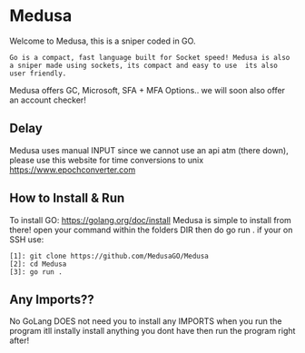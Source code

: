 # Medusa

Welcome to Medusa, this is a sniper coded in GO. 

`
Go is a compact, fast language built for Socket speed! Medusa is also a sniper made using sockets, its compact and easy to use 
its also user friendly.
`

Medusa offers GC, Microsoft, SFA + MFA Options.. we will soon also offer an account checker!

Delay
-
Medusa uses manual INPUT since we cannot use an api atm (there down), please use this website for time conversions to unix
https://www.epochconverter.com

How to Install & Run
-
To install GO: https://golang.org/doc/install
Medusa is simple to install from there! open your command within the folders DIR then do go run .
if your on SSH use: 
```
[1]: git clone https://github.com/MedusaGO/Medusa
[2]: cd Medusa
[3]: go run .
```
Any Imports??
-
No GoLang DOES not need you to install any IMPORTS when you run the program itll 
instally install anything you dont have then run the program right after!
